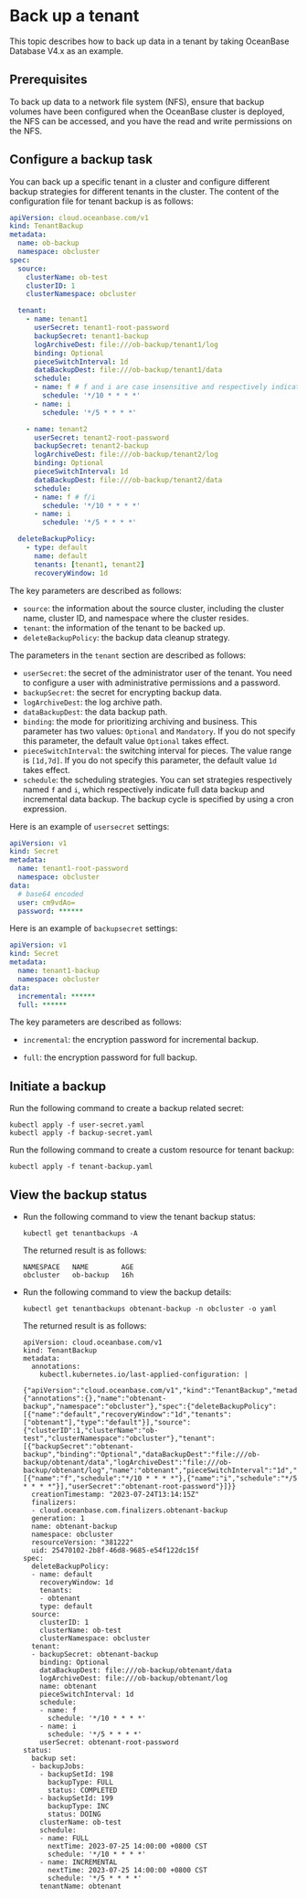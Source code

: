 # Back up a tenant

This topic describes how to back up data in a tenant by taking OceanBase Database V4.x as an example.

## Prerequisites

To back up data to a network file system (NFS), ensure that backup volumes have been configured when the OceanBase cluster is deployed, the NFS can be accessed, and you have the read and write permissions on the NFS.

## Configure a backup task

You can back up a specific tenant in a cluster and configure different backup strategies for different tenants in the cluster. The content of the configuration file for tenant backup is as follows:

```yaml
apiVersion: cloud.oceanbase.com/v1
kind: TenantBackup
metadata:
  name: ob-backup
  namespace: obcluster
spec:
  source:
    clusterName: ob-test
    clusterID: 1
    clusterNamespace: obcluster

  tenant:
    - name: tenant1
      userSecret: tenant1-root-password
      backupSecret: tenant1-backup
      logArchiveDest: file:///ob-backup/tenant1/log
      binding: Optional
      pieceSwitchInterval: 1d
      dataBackupDest: file:///ob-backup/tenant1/data
      schedule:
      - name: f # f and i are case insensitive and respectively indicate full data backup and incremental data backup.
        schedule: '*/10 * * * *'
      - name: i
        schedule: '*/5 * * * *'

    - name: tenant2
      userSecret: tenant2-root-password
      backupSecret: tenant2-backup
      logArchiveDest: file:///ob-backup/tenant2/log
      binding: Optional
      pieceSwitchInterval: 1d
      dataBackupDest: file:///ob-backup/tenant2/data
      schedule:
      - name: f # f/i
        schedule: '*/10 * * * *'
      - name: i
        schedule: '*/5 * * * *'

  deleteBackupPolicy:
    - type: default
      name: default
      tenants: [tenant1, tenant2]
      recoveryWindow: 1d
```

The key parameters are described as follows:

* `source`: the information about the source cluster, including the cluster name, cluster ID, and namespace where the cluster resides.
* `tenant`: the information of the tenant to be backed up.
* `deleteBackupPolicy`: the backup data cleanup strategy.

The parameters in the `tenant` section are described as follows:

* `userSecret`: the secret of the administrator user of the tenant. You need to configure a user with administrative permissions and a password.
* `backupSecret`: the secret for encrypting backup data.
* `logArchiveDest`: the log archive path.
* `dataBackupDest`: the data backup path.
* `binding`: the mode for prioritizing archiving and business. This parameter has two values: `Optional` and `Mandatory`. If you do not specify this parameter, the default value `Optional` takes effect.
* `pieceSwitchInterval`: the switching interval for pieces. The value range is `[1d,7d]`. If you do not specify this parameter, the default value `1d` takes effect.
* `schedule`: the scheduling strategies. You can set strategies respectively named `f` and `i`, which respectively indicate full data backup and incremental data backup. The backup cycle is specified by using a cron expression.

Here is an example of `usersecret` settings:

```yaml
apiVersion: v1
kind: Secret
metadata:
  name: tenant1-root-password
  namespace: obcluster
data:
  # base64 encoded
  user: cm9vdAo=
  password: ******
```

Here is an example of `backupsecret` settings:

```yaml
apiVersion: v1
kind: Secret
metadata:
  name: tenant1-backup
  namespace: obcluster
data:
  incremental: ******
  full: ******
```

The key parameters are described as follows:

* `incremental`: the encryption password for incremental backup.

* `full`: the encryption password for full backup.

## Initiate a backup

Run the following command to create a backup related secret:

```shell
kubectl apply -f user-secret.yaml
kubectl apply -f backup-secret.yaml
```

Run the following command to create a custom resource for tenant backup:

```shell
kubectl apply -f tenant-backup.yaml
```

## View the backup status

* Run the following command to view the tenant backup status:

   ```shell
   kubectl get tenantbackups -A
   ```

   The returned result is as follows:

   ```shell
   NAMESPACE   NAME        AGE
   obcluster   ob-backup   16h
   ```

* Run the following command to view the backup details:

  ```shell
  kubectl get tenantbackups obtenant-backup -n obcluster -o yaml
  ```

  The returned result is as follows:

  ```shell
  apiVersion: cloud.oceanbase.com/v1
  kind: TenantBackup
  metadata:
    annotations:
      kubectl.kubernetes.io/last-applied-configuration: |
        {"apiVersion":"cloud.oceanbase.com/v1","kind":"TenantBackup","metadata":{"annotations":{},"name":"obtenant-backup","namespace":"obcluster"},"spec":{"deleteBackupPolicy":[{"name":"default","recoveryWindow":"1d","tenants":["obtenant"],"type":"default"}],"source":{"clusterID":1,"clusterName":"ob-test","clusterNamespace":"obcluster"},"tenant":[{"backupSecret":"obtenant-backup","binding":"Optional","dataBackupDest":"file:///ob-backup/obtenant/data","logArchiveDest":"file:///ob-backup/obtenant/log","name":"obtenant","pieceSwitchInterval":"1d","schedule":[{"name":"f","schedule":"*/10 * * * *"},{"name":"i","schedule":"*/5 * * * *"}],"userSecret":"obtenant-root-password"}]}}
    creationTimestamp: "2023-07-24T13:14:15Z"
    finalizers:
    - cloud.oceanbase.com.finalizers.obtenant-backup
    generation: 1
    name: obtenant-backup
    namespace: obcluster
    resourceVersion: "381222"
    uid: 25470102-2b8f-46d8-9685-e54f122dc15f
  spec:
    deleteBackupPolicy:
    - name: default
      recoveryWindow: 1d
      tenants:
      - obtenant
      type: default
    source:
      clusterID: 1
      clusterName: ob-test
      clusterNamespace: obcluster
    tenant:
    - backupSecret: obtenant-backup
      binding: Optional
      dataBackupDest: file:///ob-backup/obtenant/data
      logArchiveDest: file:///ob-backup/obtenant/log
      name: obtenant
      pieceSwitchInterval: 1d
      schedule:
      - name: f
        schedule: '*/10 * * * *'
      - name: i
        schedule: '*/5 * * * *'
      userSecret: obtenant-root-password
  status:
    backup set:
    - backupJobs:
      - backupSetId: 198
        backupType: FULL
        status: COMPLETED
      - backupSetId: 199
        backupType: INC
        status: DOING
      clusterName: ob-test
      schedule:
      - name: FULL
        nextTime: 2023-07-25 14:00:00 +0800 CST
        schedule: '*/10 * * * *'
      - name: INCREMENTAL
        nextTime: 2023-07-25 14:00:00 +0800 CST
        schedule: '*/5 * * * *'
      tenantName: obtenant
  ```

